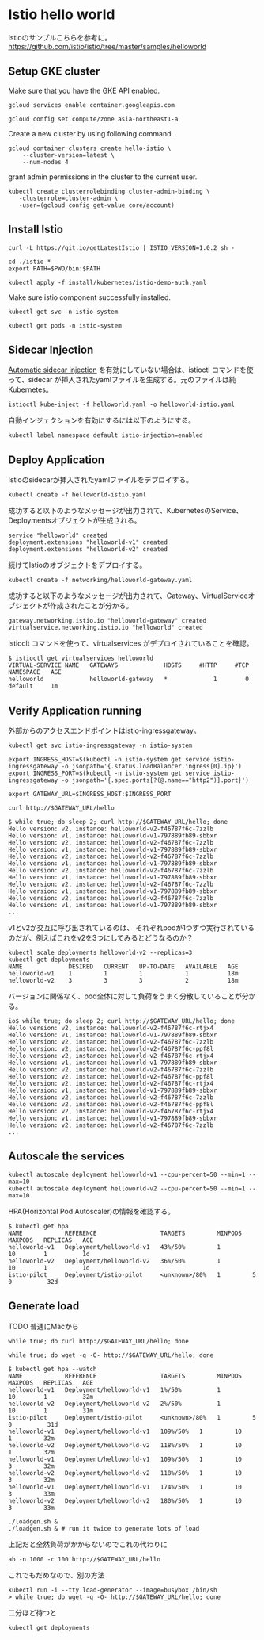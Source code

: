 # Istio hello world
Istioのサンプルこちらを参考に。
https://github.com/istio/istio/tree/master/samples/helloworld

## Setup GKE cluster
Make sure that you have the GKE API enabled. 
```
gcloud services enable container.googleapis.com
```
```
gcloud config set compute/zone asia-northeast1-a
```


Create a new cluster by using following command. 
```
gcloud container clusters create hello-istio \
    --cluster-version=latest \
    --num-nodes 4 
```

grant admin permissions in the cluster to the current user. 
```
kubectl create clusterrolebinding cluster-admin-binding \
   -clusterrole=cluster-admin \
   -user=(gcloud config get-value core/account)
```

## Install Istio
``` 
curl -L https://git.io/getLatestIstio | ISTIO_VERSION=1.0.2 sh -
```

```
cd ./istio-*
export PATH=$PWD/bin:$PATH
```

```
kubectl apply -f install/kubernetes/istio-demo-auth.yaml
```

Make sure istio component successfully installed.
```
kubectl get svc -n istio-system
```
```
kubectl get pods -n istio-system
```

## Sidecar Injection
[Automatic sidecar injection](https://istio.io/docs/setup/kubernetes/sidecar-injection/#automatic-sidecar-injection) を有効にしていない場合は、istioctl コマンドを使って、sidecar が挿入されたyamlファイルを生成する。元のファイルは純Kubernetes。

```
istioctl kube-inject -f helloworld.yaml -o helloworld-istio.yaml
```

自動インジェクションを有効にするには以下のようにする。
```
kubectl label namespace default istio-injection=enabled
```


## Deploy Application
Istioのsidecarが挿入されたyamlファイルをデプロイする。
```
kubectl create -f helloworld-istio.yaml
```

成功すると以下のようなメッセージが出力されて、KubernetesのService、Deploymentsオブジェクトが生成される。
```
service "helloworld" created
deployment.extensions "helloworld-v1" created
deployment.extensions "helloworld-v2" created
```

続けてIstioのオブジェクトをデプロイする。
 ```
 kubectl create -f networking/helloworld-gateway.yaml
 ```

成功すると以下のようなメッセージが出力されて、Gateway、VirtualServiceオブジェクトが作成されたことが分かる。
```
gateway.networking.istio.io "helloworld-gateway" created
virtualservice.networking.istio.io "helloworld" created
```

istioclt コマンドを使って、virtualservices がデプロイされていることを確認。
```
$ istioctl get virtualservices helloworld
VIRTUAL-SERVICE NAME   GATEWAYS             HOSTS     #HTTP     #TCP      NAMESPACE   AGE
helloworld             helloworld-gateway   *             1        0      default     1m
```


## Verify Application running

外部からのアクセスエンドポイントはistio-ingressgateway。
```
kubectl get svc istio-ingressgateway -n istio-system
```

```
export INGRESS_HOST=$(kubectl -n istio-system get service istio-ingressgateway -o jsonpath='{.status.loadBalancer.ingress[0].ip}')
export INGRESS_PORT=$(kubectl -n istio-system get service istio-ingressgateway -o jsonpath='{.spec.ports[?(@.name=="http2")].port}')

export GATEWAY_URL=$INGRESS_HOST:$INGRESS_PORT
```

```
curl http://$GATEWAY_URL/hello
```

```
$ while true; do sleep 2; curl http://$GATEWAY_URL/hello; done
Hello version: v2, instance: helloworld-v2-f46787f6c-7zzlb
Hello version: v1, instance: helloworld-v1-797889fb89-sbbxr
Hello version: v2, instance: helloworld-v2-f46787f6c-7zzlb
Hello version: v1, instance: helloworld-v1-797889fb89-sbbxr
Hello version: v2, instance: helloworld-v2-f46787f6c-7zzlb
Hello version: v1, instance: helloworld-v1-797889fb89-sbbxr
Hello version: v2, instance: helloworld-v2-f46787f6c-7zzlb
Hello version: v1, instance: helloworld-v1-797889fb89-sbbxr
Hello version: v2, instance: helloworld-v2-f46787f6c-7zzlb
Hello version: v1, instance: helloworld-v1-797889fb89-sbbxr
Hello version: v2, instance: helloworld-v2-f46787f6c-7zzlb
Hello version: v1, instance: helloworld-v1-797889fb89-sbbxr
...
```
v1とv2が交互に呼び出されているのは、
それぞれpodが1つずつ実行されているのだが、例えばこれをv2を3つにしてみるとどうなるのか？

```
kubectl scale deployments helloworld-v2 --replicas=3
kubectl get deployments
NAME             DESIRED   CURRENT   UP-TO-DATE   AVAILABLE   AGE
helloworld-v1    1         1         1            1           18m
helloworld-v2    3         3         3            2           18m
```

バージョンに関係なく、pod全体に対して負荷をうまく分散していることが分かる。
```
io$ while true; do sleep 2; curl http://$GATEWAY_URL/hello; done
Hello version: v2, instance: helloworld-v2-f46787f6c-rtjx4
Hello version: v1, instance: helloworld-v1-797889fb89-sbbxr
Hello version: v2, instance: helloworld-v2-f46787f6c-7zzlb
Hello version: v2, instance: helloworld-v2-f46787f6c-ppf8l
Hello version: v2, instance: helloworld-v2-f46787f6c-rtjx4
Hello version: v1, instance: helloworld-v1-797889fb89-sbbxr
Hello version: v2, instance: helloworld-v2-f46787f6c-7zzlb
Hello version: v2, instance: helloworld-v2-f46787f6c-ppf8l
Hello version: v2, instance: helloworld-v2-f46787f6c-rtjx4
Hello version: v1, instance: helloworld-v1-797889fb89-sbbxr
Hello version: v2, instance: helloworld-v2-f46787f6c-7zzlb
Hello version: v2, instance: helloworld-v2-f46787f6c-ppf8l
Hello version: v2, instance: helloworld-v2-f46787f6c-rtjx4
Hello version: v1, instance: helloworld-v1-797889fb89-sbbxr
Hello version: v2, instance: helloworld-v2-f46787f6c-7zzlb
...
```


## Autoscale the services
```
kubectl autoscale deployment helloworld-v1 --cpu-percent=50 --min=1 --max=10
kubectl autoscale deployment helloworld-v2 --cpu-percent=50 --min=1 --max=10
```

HPA(Horizontal Pod Autoscaler)の情報を確認する。
```
$ kubectl get hpa
NAME            REFERENCE                  TARGETS         MINPODS   MAXPODS   REPLICAS   AGE
helloworld-v1   Deployment/helloworld-v1   43%/50%         1         10        1          1d
helloworld-v2   Deployment/helloworld-v2   36%/50%         1         10        1          1d
istio-pilot     Deployment/istio-pilot     <unknown>/80%   1         5         0          32d
```

## Generate load
TODO
普通にMacから 

``` 
while true; do curl http://$GATEWAY_URL/hello; done

```



```
while true; do wget -q -O- http://$GATEWAY_URL/hello; done
```

```
$ kubectl get hpa --watch
NAME            REFERENCE                  TARGETS         MINPODS   MAXPODS   REPLICAS   AGE
helloworld-v1   Deployment/helloworld-v1   1%/50%          1         10        1          32m
helloworld-v2   Deployment/helloworld-v2   2%/50%          1         10        1          31m
istio-pilot     Deployment/istio-pilot     <unknown>/80%   1         5         0          31d
helloworld-v1   Deployment/helloworld-v1   109%/50%   1         10        1         32m
helloworld-v2   Deployment/helloworld-v2   118%/50%   1         10        1         32m
helloworld-v1   Deployment/helloworld-v1   109%/50%   1         10        3         32m
helloworld-v2   Deployment/helloworld-v2   118%/50%   1         10        3         32m
helloworld-v1   Deployment/helloworld-v1   174%/50%   1         10        3         33m
helloworld-v2   Deployment/helloworld-v2   180%/50%   1         10        3         33m
```



```
./loadgen.sh &
./loadgen.sh & # run it twice to generate lots of load
```

上記だと全然負荷がかからないのでこれの代わりに
```
ab -n 1000 -c 100 http://$GATEWAY_URL/hello
```
これでもだめなので、別の方法

```
kubectl run -i --tty load-generator --image=busybox /bin/sh 
> while true; do wget -q -O- http://$GATEWAY_URL/hello; done
```


二分ほど待つと
```
kubectl get deployments
```




